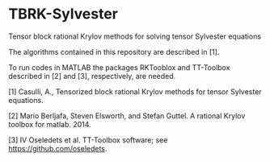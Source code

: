 # TBRK-Sylvester
Tensor block rational Krylov methods for solving tensor Sylvester equations

The algorithms contained in this repository are described in [1].

To run codes in MATLAB the packages RKTooblox and TT-Toolbox described in [2] and [3], 
respectively, are needed.


[1] Casulli, A., Tensorized block rational Krylov methods for tensor Sylvester equations.

[2] Mario Berljafa, Steven Elsworth, and Stefan Guttel. A rational Krylov toolbox for 
    matlab. 2014.
    
[3] IV Oseledets et al. TT-Toolbox software; see https://github.com/oseledets.



